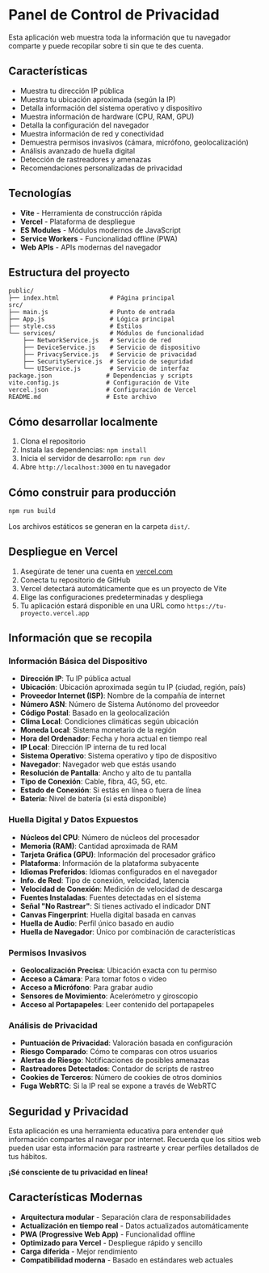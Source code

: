 # Panel de Control de Privacidad

Esta aplicación web muestra toda la información que tu navegador comparte y puede recopilar sobre ti sin que te des cuenta.

## Características

- Muestra tu dirección IP pública
- Muestra tu ubicación aproximada (según la IP)
- Detalla información del sistema operativo y dispositivo
- Muestra información de hardware (CPU, RAM, GPU)
- Detalla la configuración del navegador
- Muestra información de red y conectividad
- Demuestra permisos invasivos (cámara, micrófono, geolocalización)
- Análisis avanzado de huella digital
- Detección de rastreadores y amenazas
- Recomendaciones personalizadas de privacidad

## Tecnologías

- **Vite** - Herramienta de construcción rápida
- **Vercel** - Plataforma de despliegue
- **ES Modules** - Módulos modernos de JavaScript
- **Service Workers** - Funcionalidad offline (PWA)
- **Web APIs** - APIs modernas del navegador

## Estructura del proyecto

```
public/
├── index.html              # Página principal
src/
├── main.js                 # Punto de entrada
├── App.js                  # Lógica principal
├── style.css               # Estilos
└── services/               # Módulos de funcionalidad
    ├── NetworkService.js   # Servicio de red
    ├── DeviceService.js    # Servicio de dispositivo
    ├── PrivacyService.js   # Servicio de privacidad
    ├── SecurityService.js  # Servicio de seguridad
    └── UIService.js        # Servicio de interfaz
package.json               # Dependencias y scripts
vite.config.js             # Configuración de Vite
vercel.json                # Configuración de Vercel
README.md                  # Este archivo
```

## Cómo desarrollar localmente

1. Clona el repositorio
2. Instala las dependencias: `npm install`
3. Inicia el servidor de desarrollo: `npm run dev`
4. Abre `http://localhost:3000` en tu navegador

## Cómo construir para producción

```bash
npm run build
```

Los archivos estáticos se generan en la carpeta `dist/`.

## Despliegue en Vercel

1. Asegúrate de tener una cuenta en [vercel.com](https://vercel.com)
2. Conecta tu repositorio de GitHub
3. Vercel detectará automáticamente que es un proyecto de Vite
4. Elige las configuraciones predeterminadas y despliega
5. Tu aplicación estará disponible en una URL como `https://tu-proyecto.vercel.app`

## Información que se recopila

### Información Básica del Dispositivo
- **Dirección IP**: Tu IP pública actual
- **Ubicación**: Ubicación aproximada según tu IP (ciudad, región, país)
- **Proveedor Internet (ISP)**: Nombre de la compañía de internet
- **Número ASN**: Número de Sistema Autónomo del proveedor
- **Código Postal**: Basado en la geolocalización
- **Clima Local**: Condiciones climáticas según ubicación
- **Moneda Local**: Sistema monetario de la región
- **Hora del Ordenador**: Fecha y hora actual en tiempo real
- **IP Local**: Dirección IP interna de tu red local
- **Sistema Operativo**: Sistema operativo y tipo de dispositivo
- **Navegador**: Navegador web que estás usando
- **Resolución de Pantalla**: Ancho y alto de tu pantalla
- **Tipo de Conexión**: Cable, fibra, 4G, 5G, etc.
- **Estado de Conexión**: Si estás en línea o fuera de línea
- **Batería**: Nivel de batería (si está disponible)

### Huella Digital y Datos Expuestos
- **Núcleos del CPU**: Número de núcleos del procesador
- **Memoria (RAM)**: Cantidad aproximada de RAM
- **Tarjeta Gráfica (GPU)**: Información del procesador gráfico
- **Plataforma**: Información de la plataforma subyacente
- **Idiomas Preferidos**: Idiomas configurados en el navegador
- **Info. de Red**: Tipo de conexión, velocidad, latencia
- **Velocidad de Conexión**: Medición de velocidad de descarga
- **Fuentes Instaladas**: Fuentes detectadas en el sistema
- **Señal "No Rastrear"**: Si tienes activado el indicador DNT
- **Canvas Fingerprint**: Huella digital basada en canvas
- **Huella de Audio**: Perfil único basado en audio
- **Huella de Navegador**: Único por combinación de características

### Permisos Invasivos
- **Geolocalización Precisa**: Ubicación exacta con tu permiso
- **Acceso a Cámara**: Para tomar fotos o video
- **Acceso a Micrófono**: Para grabar audio
- **Sensores de Movimiento**: Acelerómetro y giroscopio
- **Acceso al Portapapeles**: Leer contenido del portapapeles

### Análisis de Privacidad
- **Puntuación de Privacidad**: Valoración basada en configuración
- **Riesgo Comparado**: Cómo te comparas con otros usuarios
- **Alertas de Riesgo**: Notificaciones de posibles amenazas
- **Rastreadores Detectados**: Contador de scripts de rastreo
- **Cookies de Terceros**: Número de cookies de otros dominios
- **Fuga WebRTC**: Si la IP real se expone a través de WebRTC

## Seguridad y Privacidad

Esta aplicación es una herramienta educativa para entender qué información compartes al navegar por internet. 
Recuerda que los sitios web pueden usar esta información para rastrearte y crear perfiles detallados de tus hábitos.

**¡Sé consciente de tu privacidad en línea!**

## Características Modernas

- **Arquitectura modular** - Separación clara de responsabilidades
- **Actualización en tiempo real** - Datos actualizados automáticamente
- **PWA (Progressive Web App)** - Funcionalidad offline
- **Optimizado para Vercel** - Despliegue rápido y sencillo
- **Carga diferida** - Mejor rendimiento
- **Compatibilidad moderna** - Basado en estándares web actuales
